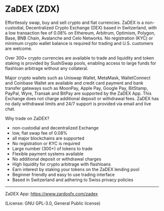# ZaDEX (ZDX)
Effortlessly swap, buy and sell crypto and fiat currencies.
ZaDEX is a non-custodial, Decentralized Crypto Exchange (DEX) based in Switzerland, with a low transaction fee of 0.08% on Ethereum, Arbitrum, Optimism, Polygon, Base, BNB Chain, Avalanche and Celo Networks. No registration (KYC) or minimum crypto wallet balance is required for trading and U.S. customers are welcome.

Over 300+ crypto currencies are available to trade and liquidity and token staking is provided by SushiSwap pools, enabling access to large funds for flashloan arbitrage without any collateral. 

Major crypto wallets such as Uniswap Wallet, MetaMask, WalletConnect and Coinbase Wallet are available and credit card payment and bank transfer gateways such as MoonPay, Apple Pay, Google Pay, BitStamp, PayPal, Wyre, Transak and BitPay are supported by the ZaDEX App. This Exchange does not charge additional deposit or withdrawal fees. ZaDEX has no daily withdrawal limits and 24/7 support is provided via email and live chat. 

Why trade on ZaDEX?
- non-custodial and decentralized Exchange
- low, flat swap fee of 0.08%
- all major blockchains are supported
- No registration or KYC is required
- Large number (300+) of tokens to trade
- Flexible payment systems available
- No additional deposit or withdrawal charges
- High liquidity for crypto arbitrage with flashloans
- Earn interest by staking your tokens on the ZaDEX lending pool
- Beginner friendly and easy to use trading interface
- Based in Switzerland and adhering to Swiss privacy policies

____
ZaDEX App: https://www.zardosfx.com/zadex

(License: GNU GPL-3.0, General Public license)
